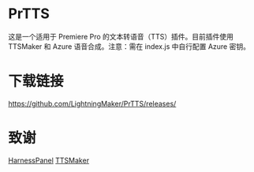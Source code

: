 # PrTTS

这是一个适用于 Premiere Pro 的文本转语音（TTS）插件。目前插件使用 TTSMaker 和 Azure 语音合成。注意：需在 index.js 中自行配置 Azure 密钥。

# 下载链接

https://github.com/LightningMaker/PrTTS/releases/

# 致谢
[HarnessPanel](https://github.com/rfolkker/HarnessPanel)
[TTSMaker](https://ttsmaker.cn/)
